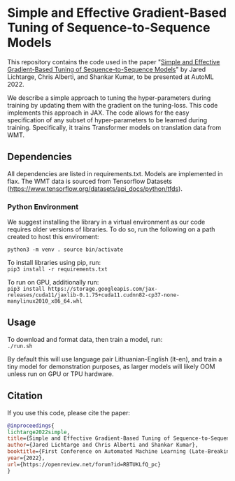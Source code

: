 # Simple and Effective Gradient-Based Tuning of Sequence-to-Sequence Models

This repository contains the code used in the paper "[Simple and Effective Gradient-Based Tuning of Sequence-to-Sequence Models](https://openreview.net/forum?id=RBTUKLfQ_pc)"
by Jared Lichtarge, Chris Alberti, and Shankar Kumar, to be presented at AutoML 2022.


We describe a simple approach to tuning the hyper-parameters during training by
updating them with the gradient on the tuning-loss. This code implements this
approach in JAX. The code allows for the easy specification of any subset of
hyper-parameters to be learned during training. Specifically, it trains
Transformer models on translation data from WMT.

## Dependencies

All dependencies are listed in requirements.txt. Models are implemented in flax.
The WMT data is sourced from Tensorflow Datasets (https://www.tensorflow.org/datasets/api_docs/python/tfds).

### Python Environment
We suggest installing the library in a virtual environment as our code requires older versions of libraries. To do so, run the following on a path created to host this enviroment:

`python3 -m venv .
source bin/activate
`

To install libraries using pip, run: \
`pip3 install -r requirements.txt`

To run on GPU, additionally run: \
`pip3 install https://storage.googleapis.com/jax-releases/cuda11/jaxlib-0.1.75+cuda11.cudnn82-cp37-none-manylinux2010_x86_64.whl`

## Usage

To download and format data, then train a model, run: \
`./run.sh`

By default this will use language pair Lithuanian-English (lt-en), and train a tiny model for demonstration purposes, as larger models will likely OOM unless run on GPU or TPU hardware.

## Citation

If you use this code, please cite the paper:

```bibtex
@inproceedings{
lichtarge2022simple,
title={Simple and Effective Gradient-Based Tuning of Sequence-to-Sequence Models},
author={Jared Lichtarge and Chris Alberti and Shankar Kumar},
booktitle={First Conference on Automated Machine Learning (Late-Breaking Workshop)},
year={2022},
url={https://openreview.net/forum?id=RBTUKLfQ_pc}
}
```
